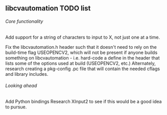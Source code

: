 libcvautomation TODO list
-----------------------------------

###### Core functionality #######
Add support for a string of characters to input to X, not just one at a time.

Fix the libcvautomation.h header such that it doesn't need to rely on the build-time flag USEOPENCV2, which will not be present if anyone builds something on libcvautomation - i.e. hard-code a define in the header that lists some of the options used at build (USEOPENCV2, etc.)
	Alternately, research creating a pkg-config .pc file that will contain the needed cflags and library includes.

###### Looking ahead ######
Add Python bindings
Research XInput2 to see if this would be a good idea to pursue.
